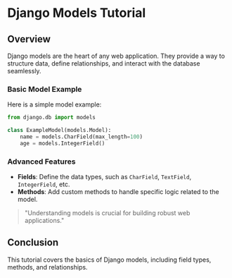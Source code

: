 # Django Models Tutorial

## Overview

Django models are the heart of any web application. They provide a way to structure data, define relationships, and
interact with the database seamlessly.

### Basic Model Example

Here is a simple model example:

```python
from django.db import models

class ExampleModel(models.Model):
    name = models.CharField(max_length=100)
    age = models.IntegerField()
```

### Advanced Features

- **Fields**: Define the data types, such as `CharField`, `TextField`, `IntegerField`, etc.
- **Methods**: Add custom methods to handle specific logic related to the model.

> "Understanding models is crucial for building robust web applications."

## Conclusion

This tutorial covers the basics of Django models, including field types, methods, and relationships.
